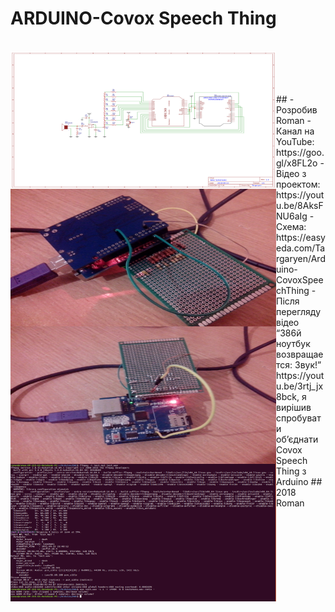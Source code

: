 # ARDUINO-Covox Speech Thing
<br>
<a href="https://raw.githubusercontent.com/RomanButsiy/Arduino-CovoxSpeechThing/master/screens/Screen1.png"><img src="https://raw.githubusercontent.com/RomanButsiy/Arduino-CovoxSpeechThing/master/screens/Screen1.png" align="left" height="220" width="425" ></a>
<br>
<a href="https://raw.githubusercontent.com/RomanButsiy/Arduino-CovoxSpeechThing/master/screens/Screen2.jpg"><img src="https://raw.githubusercontent.com/RomanButsiy/Arduino-CovoxSpeechThing/master/screens/Screen2.jpg" align="left" height="220" width="425" ></a>
<br>
<a href="https://raw.githubusercontent.com/RomanButsiy/Arduino-CovoxSpeechThing/master/screens/Screen3.jpg"><img src="https://raw.githubusercontent.com/RomanButsiy/Arduino-CovoxSpeechThing/master/screens/Screen3.jpg" align="left" height="220" width="425" ></a>
<br>
<a href="https://raw.githubusercontent.com/RomanButsiy/Arduino-CovoxSpeechThing/master/screens/Screen4.png"><img src="https://raw.githubusercontent.com/RomanButsiy/Arduino-CovoxSpeechThing/master/screens/Screen4.png" align="left" height="220" width="425" ></a>
<br>
##
 - Розробив Roman
 - Канал на YouTube: https://goo.gl/x8FL2o
 - Відео з проектом: https://youtu.be/8AksFNU6aIg
 - Схема: https://easyeda.com/Targaryen/Arduino-CovoxSpeechThing
 - Після перегляду відео “386й ноутбук возвращается: Звук!” https://youtu.be/3rtj_jx8bck, я вирішив спробувати об’єднати Covox Speech Thing з Arduino
## 2018 Roman
